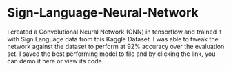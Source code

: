 # Sign-Language-Neural-Network

I created a Convolutional Neural Network (CNN) in tensorflow and trained it with Sign Language data from this Kaggle Dataset. I was able to tweak the network against the dataset to perform at 92% accuracy over the evaluation set. I saved the best performing model to file and by clicking the link, you can demo it here or view its code.
